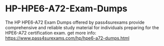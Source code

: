 # HP-HPE6-A72-Exam-Dumps
 The HP HPE6-A72 Exam Dumps offered by pass4surexams provide comprehensive and reliable study material for individuals preparing for the HPE6-A72 certification exam. get more info: https://www.pass4surexams.com/hp/hpe6-a72-dumps.html
